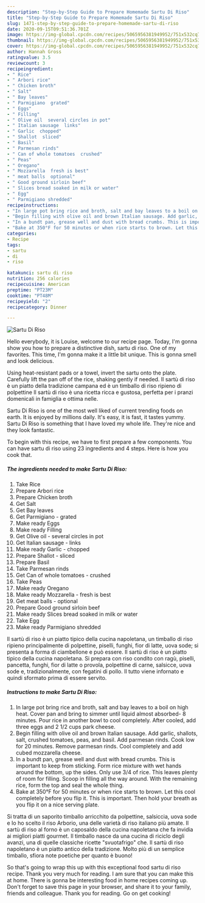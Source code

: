 ```yaml
---
description: "Step-by-Step Guide to Prepare Homemade Sartu Di Riso"
title: "Step-by-Step Guide to Prepare Homemade Sartu Di Riso"
slug: 1471-step-by-step-guide-to-prepare-homemade-sartu-di-riso
date: 2020-09-15T09:51:36.701Z
image: https://img-global.cpcdn.com/recipes/5065956381949952/751x532cq70/sartu-di-riso-recipe-main-photo.jpg
thumbnail: https://img-global.cpcdn.com/recipes/5065956381949952/751x532cq70/sartu-di-riso-recipe-main-photo.jpg
cover: https://img-global.cpcdn.com/recipes/5065956381949952/751x532cq70/sartu-di-riso-recipe-main-photo.jpg
author: Hannah Gross
ratingvalue: 3.5
reviewcount: 3
recipeingredient:
- " Rice"
- " Arbori rice"
- " Chicken broth"
- " Salt"
- " Bay leaves"
- " Parmigiano  grated"
- " Eggs"
- " Filling"
- " Olive oil  several circles in pot"
- " Italian sausage  links"
- " Garlic  chopped"
- " Shallot  sliced"
- " Basil"
- " Parmesan rinds"
- " Can of whole tomatoes  crushed"
- " Peas"
- " Oregano"
- " Mozzarella  fresh is best"
- " meat balls  optional"
- " Good ground sirloin beef"
- " Slices bread soaked in milk or water"
- " Egg"
- " Parmigiano shredded"
recipeinstructions:
- "In large pot bring rice and broth, salt and bay leaves to a boil on high heat. Cover pan and bring to simmer until liquid almost absorbed- 8 minutes. Pour rice in another bowl to cool completely. After cooled, add three eggs and 2 1/2 cups park cheese."
- "Begin filling with olive oil and brown Italian sausage. Add garlic, shallots, salt, crushed tomatoes, peas, and basil. Add parmesan rinds. Cook low for 20 minutes. Remove parmesan rinds. Cool completely and add cubed mozzarella cheese."
- "In a bundt pan, grease well and dust with bread crumbs. This is important to keep from sticking. Form rice mixture with wet hands around the bottom, up the sides. Only use 3/4 of rice. This leaves plenty of room for filling. Scoop in filling all the way around. With the remaining rice, form the top and seal the whole thing."
- "Bake at 350°F for 50 minutes or when rice starts to brown. Let this cool completely before you flip it. This is important. Then hold your breath as you flip it on a nice serving plate."
categories:
- Recipe
tags:
- sartu
- di
- riso

katakunci: sartu di riso 
nutrition: 256 calories
recipecuisine: American
preptime: "PT23M"
cooktime: "PT48M"
recipeyield: "2"
recipecategory: Dinner

---
```



![Sartu Di Riso](https://img-global.cpcdn.com/recipes/5065956381949952/751x532cq70/sartu-di-riso-recipe-main-photo.jpg)

Hello everybody, it is Louise, welcome to our recipe page. Today, I'm gonna show you how to prepare a distinctive dish, sartu di riso. One of my favorites. This time, I'm gonna make it a little bit unique. This is gonna smell and look delicious.

Using heat-resistant pads or a towel, invert the sartu onto the plate. Carefully lift the pan off of the rice, shaking gently if needed. Il sartù di riso è un piatto della tradizione campana ed è un timballo di riso ripieno di polpettine Il sartù di riso è una ricetta ricca e gustosa, perfetta per i pranzi domenicali in famiglia e ottima nelle.

Sartu Di Riso is one of the most well liked of current trending foods on earth. It is enjoyed by millions daily. It's easy, it is fast, it tastes yummy. Sartu Di Riso is something that I have loved my whole life. They're nice and they look fantastic.


To begin with this recipe, we have to first prepare a few components. You can have sartu di riso using 23 ingredients and 4 steps. Here is how you cook that.

<!--inarticleads1-->

##### The ingredients needed to make Sartu Di Riso:

1. Take  Rice
1. Prepare  Arbori rice
1. Prepare  Chicken broth
1. Get  Salt
1. Get  Bay leaves
1. Get  Parmigiano - grated
1. Make ready  Eggs
1. Make ready  Filling
1. Get  Olive oil - several circles in pot
1. Get  Italian sausage - links
1. Make ready  Garlic - chopped
1. Prepare  Shallot - sliced
1. Prepare  Basil
1. Take  Parmesan rinds
1. Get  Can of whole tomatoes - crushed
1. Take  Peas
1. Make ready  Oregano
1. Make ready  Mozzarella - fresh is best
1. Get  meat balls - optional
1. Prepare  Good ground sirloin beef
1. Make ready  Slices bread soaked in milk or water
1. Take  Egg
1. Make ready  Parmigiano shredded


Il sartù di riso è un piatto tipico della cucina napoletana, un timballo di riso ripieno principalmente di polpettine, piselli, funghi, fior di latte, uova sode; si presenta a forma di ciambellone e può essere. Il sartù di riso è un piatto tipico della cucina napoletana. Si prepara con riso condito con ragù, piselli, pancetta, funghi, fior di latte o provola, polpettine di carne, salsicce, uova sode e, tradizionalmente, con fegatini di pollo. Il tutto viene infornato e quindi sformato prima di essere servito. 

<!--inarticleads2-->

##### Instructions to make Sartu Di Riso:

1. In large pot bring rice and broth, salt and bay leaves to a boil on high heat. Cover pan and bring to simmer until liquid almost absorbed- 8 minutes. Pour rice in another bowl to cool completely. After cooled, add three eggs and 2 1/2 cups park cheese.
1. Begin filling with olive oil and brown Italian sausage. Add garlic, shallots, salt, crushed tomatoes, peas, and basil. Add parmesan rinds. Cook low for 20 minutes. Remove parmesan rinds. Cool completely and add cubed mozzarella cheese.
1. In a bundt pan, grease well and dust with bread crumbs. This is important to keep from sticking. Form rice mixture with wet hands around the bottom, up the sides. Only use 3/4 of rice. This leaves plenty of room for filling. Scoop in filling all the way around. With the remaining rice, form the top and seal the whole thing.
1. Bake at 350°F for 50 minutes or when rice starts to brown. Let this cool completely before you flip it. This is important. Then hold your breath as you flip it on a nice serving plate.


Si tratta di un saporito timballo arricchito da polpettine, salsiccia, uova sode e Io ho scelto il riso Arborio, una delle varietà di riso italiano più amate. Il sartù di riso al forno è un caposaldo della cucina napoletana che fa invidia ai migliori piatti gourmet. Il timballo nasce da una cucina di riciclo degli avanzi, una di quelle classiche ricette &#34;svuotafrigo&#34; che. Il sartù di riso napoletano è un piatto antico della tradizione. Molto più di un semplice timballo, sfiora note poetiche per quanto è buono! 

So that's going to wrap this up with this exceptional food sartu di riso recipe. Thank you very much for reading. I am sure that you can make this at home. There is gonna be interesting food in home recipes coming up. Don't forget to save this page in your browser, and share it to your family, friends and colleague. Thank you for reading. Go on get cooking!
